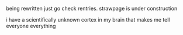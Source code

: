 being rewritten just go check rentries.
strawpage is under construction

i have a scientifically unknown cortex in my brain that makes me tell everyone everything
